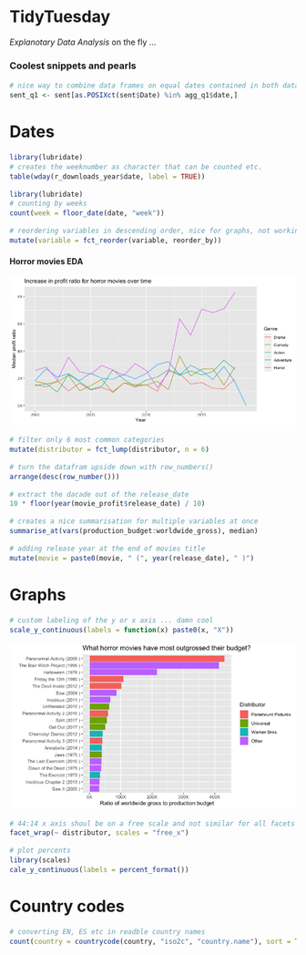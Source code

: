 # TidyTuesday

*Explanotary Data Analysis* on the fly ... 

### Coolest snippets and pearls

```r
# nice way to combine data frames on equal dates contained in both data sets
sent_q1 <- sent[as.POSIXct(sent$Date) %in% agg_q1$date,]
```

# Dates

```r
library(lubridate)
# creates the weeknumber as character that can be counted etc.
table(wday(r_downloads_year$date, label = TRUE))
```

```r
library(lubridate)
# counting by weeks
count(week = floor_date(date, "week"))

```

```r
# reordering variables in descending order, nice for graphs, not working if NAs are present
mutate(variable = fct_reorder(variable, reorder_by))
```

#### Horror movies EDA

![alt text](https://github.com/GrigorijSchleifer/TidyTuesday/blob/master/Images/horror-lines.png)


```r
# filter only 6 most common categories
mutate(distributor = fct_lump(distributor, n = 6)
```

```r
# turn the datafram upside down with row_numbers()
arrange(desc(row_number()))
```

```r
# extract the dacade out of the release_date
10 * floor(year(movie_profit$release_date) / 10)
```

```r
# creates a nice summarisation for multiple variables at once
summarise_at(vars(production_budget:worldwide_gross), median)
```


```r
# adding release year at the end of movies title
mutate(movie = paste0(movie, " (", year(release_date), " )")
```

# Graphs

```r
# custom labeling of the y or x axis ... damn cool 
scale_y_continuous(labels = function(x) paste0(x, "X"))
```

![Profit gross](https://github.com/GrigorijSchleifer/TidyTuesday/blob/master/Images/Best-horror-movies.png)


```r
# 44:14 x axis shoul be on a free scale and not similar for all facets
facet_wrap(~ distributor, scales = "free_x")
```

```r
# plot percents
library(scales)
cale_y_continuous(labels = percent_format())
```

# Country codes

```r
# converting EN, ES etc in readble country names
count(country = countrycode(country, "iso2c", "country.name"), sort = TRUE)
```
